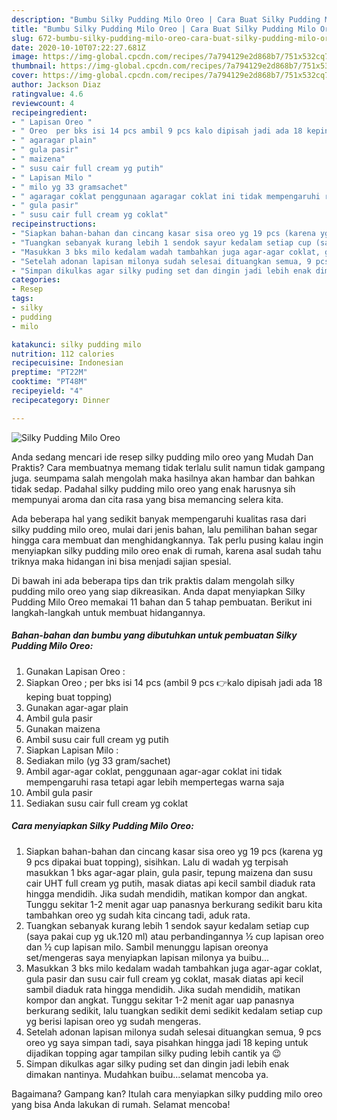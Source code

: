 ```yaml
---
description: "Bumbu Silky Pudding Milo Oreo | Cara Buat Silky Pudding Milo Oreo Yang Enak Dan Lezat"
title: "Bumbu Silky Pudding Milo Oreo | Cara Buat Silky Pudding Milo Oreo Yang Enak Dan Lezat"
slug: 672-bumbu-silky-pudding-milo-oreo-cara-buat-silky-pudding-milo-oreo-yang-enak-dan-lezat
date: 2020-10-10T07:22:27.681Z
image: https://img-global.cpcdn.com/recipes/7a794129e2d868b7/751x532cq70/silky-pudding-milo-oreo-foto-resep-utama.jpg
thumbnail: https://img-global.cpcdn.com/recipes/7a794129e2d868b7/751x532cq70/silky-pudding-milo-oreo-foto-resep-utama.jpg
cover: https://img-global.cpcdn.com/recipes/7a794129e2d868b7/751x532cq70/silky-pudding-milo-oreo-foto-resep-utama.jpg
author: Jackson Diaz
ratingvalue: 4.6
reviewcount: 4
recipeingredient:
- " Lapisan Oreo "
- " Oreo  per bks isi 14 pcs ambil 9 pcs kalo dipisah jadi ada 18 keping buat topping"
- " agaragar plain"
- " gula pasir"
- " maizena"
- " susu cair full cream yg putih"
- " Lapisan Milo "
- " milo yg 33 gramsachet"
- " agaragar coklat penggunaan agaragar coklat ini tidak mempengaruhi rasa tetapi agar lebih mempertegas warna saja"
- " gula pasir"
- " susu cair full cream yg coklat"
recipeinstructions:
- "Siapkan bahan-bahan dan cincang kasar sisa oreo yg 19 pcs (karena yg 9 pcs dipakai buat topping), sisihkan. Lalu di wadah yg terpisah masukkan 1 bks agar-agar plain, gula pasir, tepung maizena dan susu cair UHT full cream yg putih, masak diatas api kecil sambil diaduk rata hingga mendidih. Jika sudah mendidih, matikan kompor dan angkat. Tunggu sekitar 1-2 menit agar uap panasnya berkurang sedikit baru kita tambahkan oreo yg sudah kita cincang tadi, aduk rata."
- "Tuangkan sebanyak kurang lebih 1 sendok sayur kedalam setiap cup (saya pakai cup yg uk.120 ml) atau perbandingannya ½ cup lapisan oreo dan ½ cup lapisan milo. Sambil menunggu lapisan oreonya set/mengeras saya menyiapkan lapisan milonya ya buibu..."
- "Masukkan 3 bks milo kedalam wadah tambahkan juga agar-agar coklat, gula pasir dan susu cair full cream yg coklat, masak diatas api kecil sambil diaduk rata hingga mendidih. Jika sudah mendidih, matikan kompor dan angkat. Tunggu sekitar 1-2 menit agar uap panasnya berkurang sedikit, lalu tuangkan sedikit demi sedikit kedalam setiap cup yg berisi lapisan oreo yg sudah mengeras."
- "Setelah adonan lapisan milonya sudah selesai dituangkan semua, 9 pcs oreo yg saya simpan tadi, saya pisahkan hingga jadi 18 keping untuk dijadikan topping agar tampilan silky puding lebih cantik ya 😉"
- "Simpan dikulkas agar silky puding set dan dingin jadi lebih enak dimakan nantinya. Mudahkan buibu...selamat mencoba ya."
categories:
- Resep
tags:
- silky
- pudding
- milo

katakunci: silky pudding milo 
nutrition: 112 calories
recipecuisine: Indonesian
preptime: "PT22M"
cooktime: "PT48M"
recipeyield: "4"
recipecategory: Dinner

---
```



![Silky Pudding Milo Oreo](https://img-global.cpcdn.com/recipes/7a794129e2d868b7/751x532cq70/silky-pudding-milo-oreo-foto-resep-utama.jpg)

Anda sedang mencari ide resep silky pudding milo oreo yang Mudah Dan Praktis? Cara membuatnya memang tidak terlalu sulit namun tidak gampang juga. seumpama salah mengolah maka hasilnya akan hambar dan bahkan tidak sedap. Padahal silky pudding milo oreo yang enak harusnya sih mempunyai aroma dan cita rasa yang bisa memancing selera kita.



Ada beberapa hal yang sedikit banyak mempengaruhi kualitas rasa dari silky pudding milo oreo, mulai dari jenis bahan, lalu pemilihan bahan segar hingga cara membuat dan menghidangkannya. Tak perlu pusing kalau ingin menyiapkan silky pudding milo oreo enak di rumah, karena asal sudah tahu triknya maka hidangan ini bisa menjadi sajian spesial.


Di bawah ini ada beberapa tips dan trik praktis dalam mengolah silky pudding milo oreo yang siap dikreasikan. Anda dapat menyiapkan Silky Pudding Milo Oreo memakai 11 bahan dan 5 tahap pembuatan. Berikut ini langkah-langkah untuk membuat hidangannya.

<!--inarticleads1-->

##### Bahan-bahan dan bumbu yang dibutuhkan untuk pembuatan Silky Pudding Milo Oreo:

1. Gunakan  Lapisan Oreo :
1. Siapkan  Oreo ; per bks isi 14 pcs (ambil 9 pcs 👉kalo dipisah jadi ada 18 keping buat topping)
1. Gunakan  agar-agar plain
1. Ambil  gula pasir
1. Gunakan  maizena
1. Ambil  susu cair full cream yg putih
1. Siapkan  Lapisan Milo :
1. Sediakan  milo (yg 33 gram/sachet)
1. Ambil  agar-agar coklat, penggunaan agar-agar coklat ini tidak mempengaruhi rasa tetapi agar lebih mempertegas warna saja
1. Ambil  gula pasir
1. Sediakan  susu cair full cream yg coklat




<!--inarticleads2-->

##### Cara menyiapkan Silky Pudding Milo Oreo:

1. Siapkan bahan-bahan dan cincang kasar sisa oreo yg 19 pcs (karena yg 9 pcs dipakai buat topping), sisihkan. Lalu di wadah yg terpisah masukkan 1 bks agar-agar plain, gula pasir, tepung maizena dan susu cair UHT full cream yg putih, masak diatas api kecil sambil diaduk rata hingga mendidih. Jika sudah mendidih, matikan kompor dan angkat. Tunggu sekitar 1-2 menit agar uap panasnya berkurang sedikit baru kita tambahkan oreo yg sudah kita cincang tadi, aduk rata.
1. Tuangkan sebanyak kurang lebih 1 sendok sayur kedalam setiap cup (saya pakai cup yg uk.120 ml) atau perbandingannya ½ cup lapisan oreo dan ½ cup lapisan milo. Sambil menunggu lapisan oreonya set/mengeras saya menyiapkan lapisan milonya ya buibu...
1. Masukkan 3 bks milo kedalam wadah tambahkan juga agar-agar coklat, gula pasir dan susu cair full cream yg coklat, masak diatas api kecil sambil diaduk rata hingga mendidih. Jika sudah mendidih, matikan kompor dan angkat. Tunggu sekitar 1-2 menit agar uap panasnya berkurang sedikit, lalu tuangkan sedikit demi sedikit kedalam setiap cup yg berisi lapisan oreo yg sudah mengeras.
1. Setelah adonan lapisan milonya sudah selesai dituangkan semua, 9 pcs oreo yg saya simpan tadi, saya pisahkan hingga jadi 18 keping untuk dijadikan topping agar tampilan silky puding lebih cantik ya 😉
1. Simpan dikulkas agar silky puding set dan dingin jadi lebih enak dimakan nantinya. Mudahkan buibu...selamat mencoba ya.




Bagaimana? Gampang kan? Itulah cara menyiapkan silky pudding milo oreo yang bisa Anda lakukan di rumah. Selamat mencoba!
